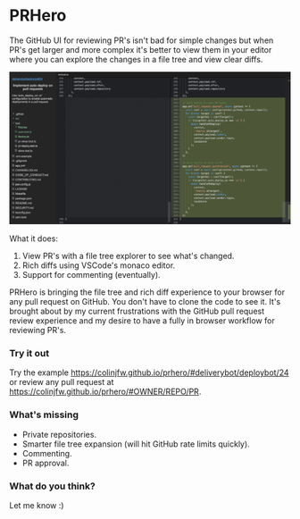# PRHero

The GitHub UI for reviewing PR's isn't bad for simple changes but when PR's
get larger and more complex it's better to view them in your editor where you
can explore the changes in a file tree and view clear diffs.

![](screen.png)

What it does:

1. View PR's with a file tree explorer to see what's changed.
2. Rich diffs using VSCode's monaco editor.
3. Support for commenting (eventually).

PRHero is bringing the file tree and rich diff experience to your browser for
any pull request on GitHub. You don't have to clone the code to see it. It's
brought about by my current frustrations with the GitHub pull request review
experience and my desire to have a fully in browser workflow for reviewing
PR's.

### Try it out

Try the example https://colinjfw.github.io/prhero/#deliverybot/deploybot/24 or
review any pull request at https://colinjfw.github.io/prhero/#OWNER/REPO/PR.

### What's missing

- Private repositories.
- Smarter file tree expansion (will hit GitHub rate limits quickly).
- Commenting.
- PR approval.

### What do you think?

Let me know :)
